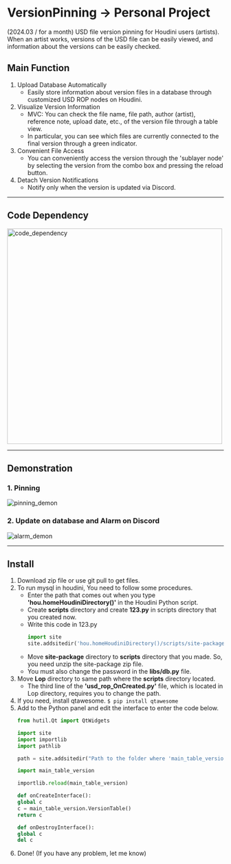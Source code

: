 # VersionPinning -> Personal Project 
(2024.03 / for a month)
USD file version pinning for Houdini users (artists).
<br>When an artist works, versions of the USD file can be easily viewed, and information about the versions can be easily checked.

## Main Function
1. Upload Database Automatically
   - Easily store information about version files in a database through customized USD ROP nodes on Houdini.
2. Visualize Version Information
   - MVC: You can check the file name, file path, author (artist), reference note, upload date, etc., of the version file through a table view.
   - In particular, you can see which files are currently connected to the final version through a green indicator.
3. Convenient File Access
   - You can conveniently access the version through the 'sublayer node' by selecting the version from the combo box and pressing the reload button.
4. Detach Version Notifications
   - Notify only when the version is updated via Discord.

---
## Code Dependency
<img width="500" alt="code_dependency" src="https://github.com/yeko0124/VersionPinning/assets/155792229/25959aff-7e85-4bf7-811a-6b3d7db7c755">

---
## Demonstration
### 1. Pinning
![pinning_demon](https://github.com/yeko0124/VersionPinning/assets/155792229/a647f9bf-37bc-49e8-9e8a-ac528fb3a69e)


### 2. Update on database and Alarm on Discord
![alarm_demon](https://github.com/yeko0124/VersionPinning/assets/155792229/8f90e086-268e-4640-8b05-bb4d90be6808)

---
## Install
1. Download zip file or use git pull to get files.
2. To run mysql in houdini, You need to follow some procedures.
   * Enter the path that comes out when you type **'hou.homeHoudiniDirectory()'** in the Houdini Python script.
   * Create **scripts** directory and create **123.py** in scripts directory that you created now.
   * Write this code in 123.py
      ```python
     import site
     site.addsitedir('hou.homeHoudiniDirectory()/scripts/site-packages')
     ```
   * Move **site-package** directory to **scripts** directory that you made. So, you need unzip the site-package zip file.
   * You must also change the password in the **libs/db.py** file.
3. Move **Lop** directory to same path where the **scripts** directory located.
   * The third line of the **'usd_rop_OnCreated.py'** file, which is located in Lop directory, requires you to change the path.
4. If you need, install qtawesome.
   ```$ pip install qtawesome```
5. Add to the Python panel and edit the interface to enter the code below.
   ```python
   from hutil.Qt import QtWidgets

   import site
   import importlib
   import pathlib

   path = site.addsitedir("Path to the folder where 'main_table_version.py' is located")

   import main_table_version

   importlib.reload(main_table_version)

   def onCreateInterface():
   global c
   c = main_table_version.VersionTable()
   return c

   def onDestroyInterface():
   global c
   del c
   
6. Done! (If you have any problem, let me know)
